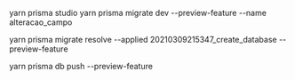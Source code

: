 yarn prisma studio
yarn prisma migrate dev --preview-feature  --name alteracao_campo 

yarn prisma migrate resolve --applied 20210309215347_create_database --preview-feature

yarn prisma db push --preview-feature